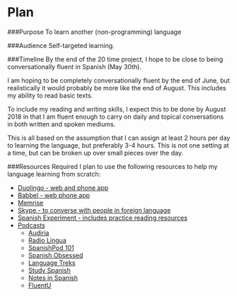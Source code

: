 # Plan

###Purpose
To learn another (non-programming) language

###Audience
Self-targeted learning.

###Timeline
By the end of the 20 time project, I hope to be close to being conversationally fluent in Spanish (May 30th).

I am hoping to be completely conversationally fluent by the end of June, but realistically it would probably be more like the end of August.  This includes my ability to read basic texts.

To include my reading and writing skills, I expect this to be done by August 2018 in that I am fluent enough to carry on daily and topical conversations in both written and spoken mediums.

This is all based on the assumption that I can assign at least 2 hours per day to learning the language, but preferably 3-4 hours.  This is not one setting at a time, but can be broken up over small pieces over the day.

###Resources Required
I plan to use the following resources to help my language learning from scratch:
* [Duolingo - web and phone app](https://www.duolingo.com/)
* [Babbel - web phone app](https://www.babbel.com/)
* [Memrise](https://www.memrise.com/)
* [Skype - to converse with people in foreign language](https://www.skype.com/en/)
* [Spanish Experiment - includes practice reading resources](http://www.thespanishexperiment.com/learn-spanish)
* [Podcasts](http://www.fluentu.com/spanish/blog/spanish-podcasts/)
  * [Audiria](http://audiria.com/index.php)
  * [Radio Lingua](http://radiolingua.com/coffeebreakspanish/)
  * [SpanishPod 101](https://www.spanishpod101.com/)
  * [Spanish Obsessed](https://spanishobsessed.com/)
  * [Language Treks](http://languagetreks.com/individual/podcasts)
  * [Study Spanish](http://studyspanish.com/podcasts/)
  * [Notes in Spanish](http://www.notesinspanish.com/)
  * [FluentU](http://www.fluentu.com/spanish/)